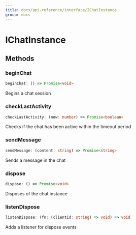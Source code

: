 ```yaml
---
title: docs/api-reference/interface/IChatInstance
group: docs
---
```


# IChatInstance

## Methods

### beginChat

```ts
beginChat: () => Promise<void>
```

Begins a chat session

### checkLastActivity

```ts
checkLastActivity: (now: number) => Promise<boolean>
```

Checks if the chat has been active within the timeout period

### sendMessage

```ts
sendMessage: (content: string) => Promise<string>
```

Sends a message in the chat

### dispose

```ts
dispose: () => Promise<void>
```

Disposes of the chat instance

### listenDispose

```ts
listenDispose: (fn: (clientId: string) => void) => void
```

Adds a listener for dispose events
